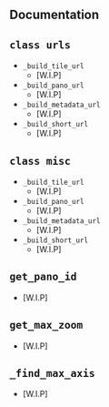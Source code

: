 ## Documentation

## ```class urls```
* `_build_tile_url`
    * [W.I.P]
* `_build_pano_url`
    * [W.I.P]
* `_build_metadata_url`
    * [W.I.P]
* `_build_short_url`
    * [W.I.P]

## ```class misc```
* `_build_tile_url`
    * [W.I.P]
* `_build_pano_url`
    * [W.I.P]
* `_build_metadata_url`
    * [W.I.P]
* `_build_short_url`
    * [W.I.P]

## `get_pano_id`
* [W.I.P]
## `get_max_zoom`
* [W.I.P]
## `_find_max_axis`
* [W.I.P]